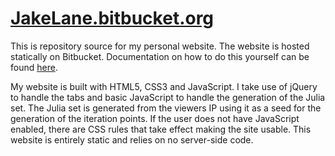 # [JakeLane.bitbucket.org](http://jakelane.bitbucket.org/) #

This is repository source for my personal website. The website is hosted statically on Bitbucket. Documentation on how to do this yourself can be found [here](https://confluence.atlassian.com/display/BITBUCKET/Publishing+a+Website+on+Bitbucket).

My website is built with HTML5, CSS3 and JavaScript. I take use of jQuery to handle the tabs and basic JavaScript to handle the generation of the Julia set. The Julia set is generated from the viewers IP using it as a seed for the generation of the iteration points. If the user does not have JavaScript enabled, there are CSS rules that take effect making the site usable. This website is entirely static and relies on no server-side code.
